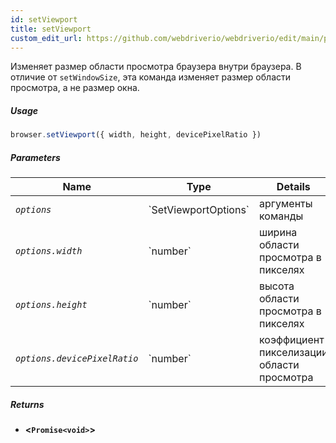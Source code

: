 ```yaml
---
id: setViewport
title: setViewport
custom_edit_url: https://github.com/webdriverio/webdriverio/edit/main/packages/webdriverio/src/commands/browser/setViewport.ts
---
```


Изменяет размер области просмотра браузера внутри браузера. В отличие от `setWindowSize`,
эта команда изменяет размер области просмотра, а не размер окна.

##### Usage

```js
browser.setViewport({ width, height, devicePixelRatio })
```

##### Parameters

<table>
  <thead>
    <tr>
      <th>Name</th><th>Type</th><th>Details</th>
    </tr>
  </thead>
  <tbody>
    <tr>
      <td><code><var>options</var></code></td>
      <td>`SetViewportOptions`</td>
      <td>аргументы команды</td>
    </tr>
    <tr>
      <td><code><var>options.width</var></code></td>
      <td>`number`</td>
      <td>ширина области просмотра в пикселях</td>
    </tr>
    <tr>
      <td><code><var>options.height</var></code></td>
      <td>`number`</td>
      <td>высота области просмотра в пикселях</td>
    </tr>
    <tr>
      <td><code><var>options.devicePixelRatio</var></code></td>
      <td>`number`</td>
      <td>коэффициент пикселизации области просмотра</td>
    </tr>
  </tbody>
</table>

##### Returns

- **&lt;`Promise<void>`&gt;**